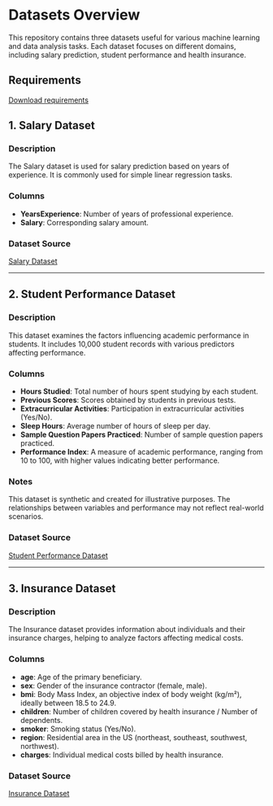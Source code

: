 # Datasets Overview

This repository contains three datasets useful for various machine learning and data analysis tasks. Each dataset focuses on different domains, including salary prediction, student performance and health insurance.

## Requirements
[Download requirements](https://raw.githubusercontent.com/mgranchelli/ai-dataset-test/main/regression/requirements.txt)

## 1. Salary Dataset

### Description
The Salary dataset is used for salary prediction based on years of experience. It is commonly used for simple linear regression tasks.

### Columns
- **YearsExperience**: Number of years of professional experience.
- **Salary**: Corresponding salary amount.

### Dataset Source
[Salary Dataset](https://raw.githubusercontent.com/mgranchelli/ai-dataset-test/main/regression/Salary_dataset.csv)

---

## 2. Student Performance Dataset

### Description
This dataset examines the factors influencing academic performance in students. It includes 10,000 student records with various predictors affecting performance.

### Columns
- **Hours Studied**: Total number of hours spent studying by each student.
- **Previous Scores**: Scores obtained by students in previous tests.
- **Extracurricular Activities**: Participation in extracurricular activities (Yes/No).
- **Sleep Hours**: Average number of hours of sleep per day.
- **Sample Question Papers Practiced**: Number of sample question papers practiced.
- **Performance Index**: A measure of academic performance, ranging from 10 to 100, with higher values indicating better performance.

### Notes
This dataset is synthetic and created for illustrative purposes. The relationships between variables and performance may not reflect real-world scenarios.

### Dataset Source
[Student Performance Dataset](https://raw.githubusercontent.com/mgranchelli/ai-dataset-test/main/regression/Student_Performace.csv)

---

## 3. Insurance Dataset

### Description
The Insurance dataset provides information about individuals and their insurance charges, helping to analyze factors affecting medical costs.

### Columns
- **age**: Age of the primary beneficiary.
- **sex**: Gender of the insurance contractor (female, male).
- **bmi**: Body Mass Index, an objective index of body weight (kg/m²), ideally between 18.5 to 24.9.
- **children**: Number of children covered by health insurance / Number of dependents.
- **smoker**: Smoking status (Yes/No).
- **region**: Residential area in the US (northeast, southeast, southwest, northwest).
- **charges**: Individual medical costs billed by health insurance.

### Dataset Source
[Insurance Dataset](https://raw.githubusercontent.com/mgranchelli/ai-dataset-test/main/regression/insurance.csv)
